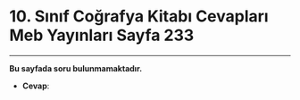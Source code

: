 # 10. Sınıf Coğrafya Kitabı Cevapları Meb Yayınları Sayfa 233

---

**Bu sayfada soru bulunmamaktadır.**

-   **Cevap**: